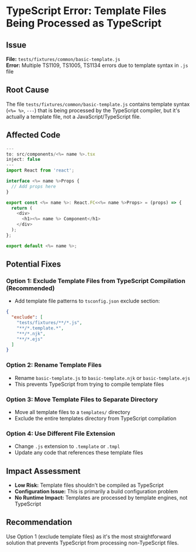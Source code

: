 # TypeScript Error: Template Files Being Processed as TypeScript

## Issue
**File:** `tests/fixtures/common/basic-template.js`  
**Error:** Multiple TS1109, TS1005, TS1134 errors due to template syntax in `.js` file

## Root Cause
The file `tests/fixtures/common/basic-template.js` contains template syntax (`<%= %>`, `---`) that is being processed by the TypeScript compiler, but it's actually a template file, not a JavaScript/TypeScript file.

## Affected Code
```javascript
---
to: src/components/<%= name %>.tsx
inject: false
---
import React from 'react';

interface <%= name %>Props {
  // Add props here
}

export const <%= name %>: React.FC<<%= name %>Props> = (props) => {
  return (
    <div>
      <h1><%= name %> Component</h1>
    </div>
  );
};

export default <%= name %>;
```

## Potential Fixes

### Option 1: Exclude Template Files from TypeScript Compilation (Recommended)
- Add template file patterns to `tsconfig.json` exclude section:
```json
{
  "exclude": [
    "tests/fixtures/**/*.js",
    "**/*.template.*",
    "**/*.njk",
    "**/*.ejs"
  ]
}
```

### Option 2: Rename Template Files
- Rename `basic-template.js` to `basic-template.njk` or `basic-template.ejs`
- This prevents TypeScript from trying to compile template files

### Option 3: Move Template Files to Separate Directory
- Move all template files to a `templates/` directory
- Exclude the entire templates directory from TypeScript compilation

### Option 4: Use Different File Extension
- Change `.js` extension to `.template` or `.tmpl`
- Update any code that references these template files

## Impact Assessment
- **Low Risk:** Template files shouldn't be compiled as TypeScript
- **Configuration Issue:** This is primarily a build configuration problem
- **No Runtime Impact:** Templates are processed by template engines, not TypeScript

## Recommendation
Use Option 1 (exclude template files) as it's the most straightforward solution that prevents TypeScript from processing non-TypeScript files.
